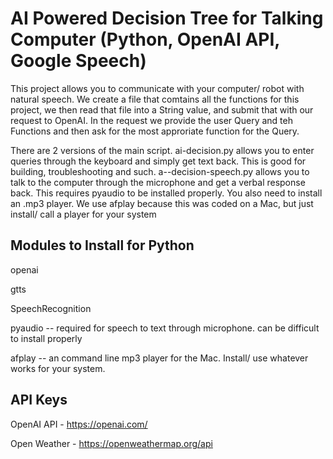 # AI Powered Decision Tree for Talking Computer (Python, OpenAI API, Google Speech)

This project allows you to communicate with your computer/ robot with natural speech.  We create a file that comtains all the functions for this project, we then read that file into a String value, and submit that with our request to OpenAI.  In the request we provide the user Query and teh Functions and then ask for the most approriate function for the Query.

There are 2 versions of the main script.  ai-decision.py allows you to enter queries through the keyboard and simply get text back.  This is good for building, troubleshooting and such.  a--decision-speech.py allows you to talk to the computer through the microphone and get a verbal response back.  This requires pyaudio to be installed properly. You also need to install an .mp3 player.  We use afplay because this was coded on a Mac, but just install/ call a player for your system

## Modules to Install for Python
openai

gtts

SpeechRecognition


pyaudio -- required for speech to text through microphone.  can be difficult to install properly

afplay -- an command line mp3 player for the Mac.  Install/ use whatever works for your system.

## API Keys
OpenAI API - https://openai.com/

Open Weather - https://openweathermap.org/api
